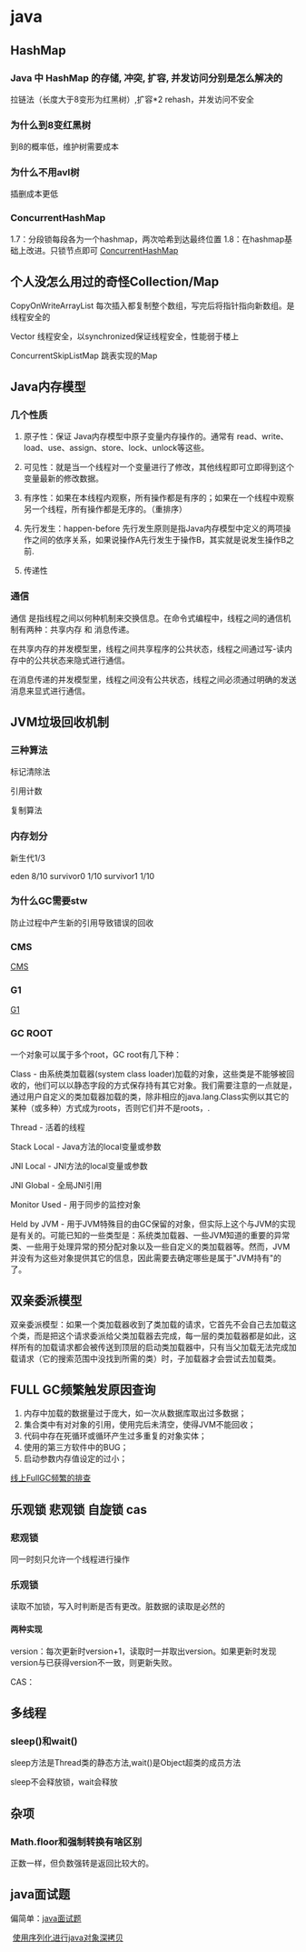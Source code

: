 # java

## HashMap

### Java 中 HashMap 的存储, 冲突, 扩容, 并发访问分别是怎么解决的

拉链法（长度大于8变形为红黑树）,扩容*2 rehash，并发访问不安全

### 为什么到8变红黑树

到8的概率低，维护树需要成本

### 为什么不用avl树

插删成本更低

### ConcurrentHashMap

1.7：分段锁每段各为一个hashmap，两次哈希到达最终位置
1.8：在hashmap基础上改进。只锁节点即可
[ConcurrentHashMap](https://www.cnblogs.com/yangming1996/p/8031199.html "https://www.cnblogs.com/yangming1996/p/8031199.html")

## 个人没怎么用过的奇怪Collection/Map

CopyOnWriteArrayList 每次插入都复制整个数组，写完后将指针指向新数组。是线程安全的

Vector 线程安全，以synchronized保证线程安全，性能弱于楼上

ConcurrentSkipListMap 跳表实现的Map



## Java内存模型

### 几个性质

1. 原子性：保证 Java内存模型中原子变量内存操作的。通常有 read、write、load、use、assign、store、lock、unlock等这些。

2. 可见性：就是当一个线程对一个变量进行了修改，其他线程即可立即得到这个变量最新的修改数据。

3. 有序性：如果在本线程内观察，所有操作都是有序的；如果在一个线程中观察另一个线程，所有操作都是无序的。（重排序）

4. 先行发生：happen-before 先行发生原则是指Java内存模型中定义的两项操作之间的依序关系，如果说操作A先行发生于操作B，其实就是说发生操作B之前.

5. 传递性

  ### 通信

  通信 是指线程之间以何种机制来交换信息。在命令式编程中，线程之间的通信机制有两种：共享内存 和 消息传递。

在共享内存的并发模型里，线程之间共享程序的公共状态，线程之间通过写-读内存中的公共状态来隐式进行通信。

在消息传递的并发模型里，线程之间没有公共状态，线程之间必须通过明确的发送消息来显式进行通信。

## JVM垃圾回收机制

### 三种算法

标记清除法

引用计数

复制算法

### 内存划分

新生代1/3

eden 8/10
survivor0 1/10
survivor1 1/10

### 为什么GC需要stw

防止过程中产生新的引用导致错误的回收

### CMS

[CMS](https://www.jianshu.com/p/08f0b85ad665)

### G1

[G1](https://blog.csdn.net/coderlius/article/details/79272773 "https://blog.csdn.net/coderlius/article/details/79272773")

### GC ROOT

一个对象可以属于多个root，GC root有几下种：

Class - 由系统类加载器(system class loader)加载的对象，这些类是不能够被回收的，他们可以以静态字段的方式保存持有其它对象。我们需要注意的一点就是，通过用户自定义的类加载器加载的类，除非相应的java.lang.Class实例以其它的某种（或多种）方式成为roots，否则它们并不是roots，.

Thread - 活着的线程

Stack Local - Java方法的local变量或参数

JNI Local - JNI方法的local变量或参数

JNI Global - 全局JNI引用

Monitor Used - 用于同步的监控对象

Held by JVM - 用于JVM特殊目的由GC保留的对象，但实际上这个与JVM的实现是有关的。可能已知的一些类型是：系统类加载器、一些JVM知道的重要的异常类、一些用于处理异常的预分配对象以及一些自定义的类加载器等。然而，JVM并没有为这些对象提供其它的信息，因此需要去确定哪些是属于"JVM持有"的了。

## 双亲委派模型

双亲委派模型：如果一个类加载器收到了类加载的请求，它首先不会自己去加载这个类，而是把这个请求委派给父类加载器去完成，每一层的类加载器都是如此，这样所有的加载请求都会被传送到顶层的启动类加载器中，只有当父加载无法完成加载请求（它的搜索范围中没找到所需的类）时，子加载器才会尝试去加载类。

## FULL GC频繁触发原因查询

1. 内存中加载的数据量过于庞大，如一次从数据库取出过多数据；
2. 集合类中有对对象的引用，使用完后未清空，使得JVM不能回收；
3. 代码中存在死循环或循环产生过多重复的对象实体；
4. 使用的第三方软件中的BUG；
5. 启动参数内存值设定的过小；

[线上FullGC频繁的排查](https://blog.csdn.net/wilsonpeng3/article/details/70064336)



## 乐观锁 悲观锁 自旋锁 cas

### 悲观锁

同一时刻只允许一个线程进行操作

### 乐观锁

读取不加锁，写入时判断是否有更改。脏数据的读取是必然的

#### 两种实现

version：每次更新时version+1，读取时一并取出version。如果更新时发现version与已获得version不一致，则更新失败。

CAS：



## 多线程

### sleep()和wait()

sleep方法是Thread类的静态方法,wait()是Object超类的成员方法

sleep不会释放锁，wait会释放



## 杂项

### Math.floor和强制转换有啥区别

正数一样，但负数强转是返回比较大的。

## java面试题

偏简单：[java面试题](https://www.zhihu.com/question/27858692/answer/787505434?hb_wx_block=1&utm_source=wechat_session&utm_medium=social&utm_oi=805956537267912704)

​	[使用序列化进行java对象深拷贝](https://mp.weixin.qq.com/s/w1s1PbsHrZEU7e04pUkDOg)



